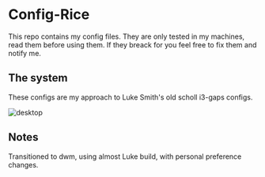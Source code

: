 # Config-Rice

This repo contains my config files. They are only tested in my machines, read them before using them.
If they breack for you feel free to fix them and notify me.

## The system

These configs are my approach to Luke Smith's old scholl i3-gaps configs.

![desktop](Desktop.png)

## Notes

Transitioned to dwm, using almost Luke build, with personal preference changes.
